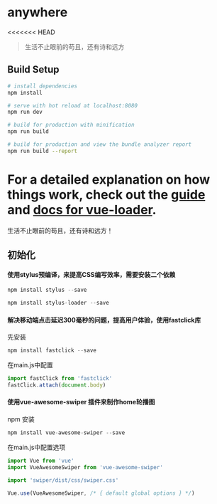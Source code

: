 # anywhere
<<<<<<< HEAD

> 生活不止眼前的苟且，还有诗和远方

## Build Setup

``` bash
# install dependencies
npm install

# serve with hot reload at localhost:8080
npm run dev

# build for production with minification
npm run build

# build for production and view the bundle analyzer report
npm run build --report
```

For a detailed explanation on how things work, check out the [guide](http://vuejs-templates.github.io/webpack/) and [docs for vue-loader](http://vuejs.github.io/vue-loader).
=======
生活不止眼前的苟且，还有诗和远方！
## 初始化
#### 使用stylus预编译，来提高CSS编写效率，需要安装二个依赖
``` javascript
npm install stylus --save
```
``` javascript
npm install stylus-loader --save
```
#### 解决移动端点击延迟300毫秒的问题，提高用户体验，使用fastclick库
先安装
``` javascript
npm install fastclick --save
```
在main.js中配置
``` javascript
import fastClick from 'fastclick'
fastClick.attach(document.body)
```
#### 使用vue-awesome-swiper 插件来制作home轮播图
npm 安装
``` javascript
npm install vue-awesome-swiper --save
```
在main.js中配置选项
``` javascript
import Vue from 'vue'
import VueAwesomeSwiper from 'vue-awesome-swiper'

import 'swiper/dist/css/swiper.css'

Vue.use(VueAwesomeSwiper, /* { default global options } */)
```
